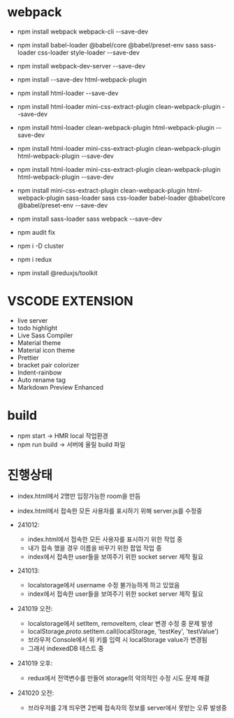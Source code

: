 # webpack

- npm install webpack webpack-cli --save-dev
- npm install babel-loader @babel/core @babel/preset-env sass sass-loader css-loader style-loader --save-dev
- npm install webpack-dev-server --save-dev
- npm install --save-dev html-webpack-plugin
- npm install html-loader --save-dev
- npm install html-loader mini-css-extract-plugin clean-webpack-plugin --save-dev
- npm install html-loader clean-webpack-plugin html-webpack-plugin --save-dev
- npm install html-loader mini-css-extract-plugin clean-webpack-plugin html-webpack-plugin --save-dev
- npm install html-loader mini-css-extract-plugin clean-webpack-plugin html-webpack-plugin --save-dev
- npm install mini-css-extract-plugin clean-webpack-plugin html-webpack-plugin sass-loader sass css-loader babel-loader @babel/core @babel/preset-env --save-dev
- npm install sass-loader sass webpack --save-dev
- npm audit fix

- npm i -D cluster
- npm i redux
- npm install @reduxjs/toolkit

# VSCODE EXTENSION

- live server
- todo highlight
- Live Sass Compiler
- Material theme
- Material icon theme
- Prettier
- bracket pair colorizer
- Indent-rainbow
- Auto rename tag
- Markdown Preview Enhanced

# build

- npm start -> HMR local 작업환경
- npm run build -> 서버에 올릴 build 파일

# 진행상태

- index.html에서 2명만 입장가능한 room을 만듬
- index.html에서 접속한 모든 사용자를 표시하기 위해 server.js를 수정중
- 241012:
  - index.html에서 접속한 모든 사용자를 표시하기 위한 작업 중
  - 내가 접속 했을 경우 이름을 바꾸기 위한 팝업 작업 중
  - index에서 접속한 user들을 보여주기 위한 socket server 제작 필요
- 241013:

  - localstorage에서 username 수정 불가능하게 하고 있었음
  - index에서 접속한 user들을 보여주기 위한 socket server 제작 필요

- 241019 오전:

  - localstorage에서 setItem, removeItem, clear 변경 수정 중 문제 발생
  - localStorage._proto_.setItem.call(localStorage, 'testKey', 'testValue')
  - 브라우저 Console에서 위 키를 입력 시 localStorage value가 변경됨
  - 그래서 indexedDB 테스트 중

- 241019 오후:

  - redux에서 전역변수를 만들어 storage의 악의적인 수정 시도 문제 해결

- 241020 오전:

  - 브라우저를 2개 띄우면 2번째 접속자의 정보를 server에서 못받는 오류 발생중
